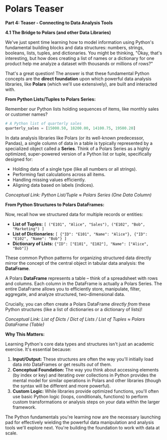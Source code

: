 # Polars Teaser

**Part 4: Teaser - Connecting to Data Analysis Tools**

**4.1 The Bridge to Polars (and other Data Libraries)**

We've just spent time learning how to model information using Python's fundamental building blocks and data structures: numbers, strings, booleans, lists, tuples, and dictionaries. You might be thinking, "Okay, that's interesting, but how does creating a list of names or a dictionary for one product help me analyze a dataset with thousands or millions of rows?"

That's a great question! The answer is that these fundamental Python concepts are the **direct foundation** upon which powerful data analysis libraries, like **Polars** (which we'll use extensively), are built and interacted with.

**From Python Lists/Tuples to Polars Series:**

Remember our Python lists holding sequences of items, like monthly sales or customer names?

```python
# A Python list of quarterly sales
quarterly_sales = [15000.50, 18200.00, 14100.75, 19500.20]
```

In data analysis libraries like Polars (or its well-known predecessor, Pandas), a single column of data in a table is typically represented by a specialized object called a **Series**. Think of a Polars Series as a highly optimized, super-powered version of a Python list or tuple, specifically designed for:

* Holding data of a single type (like all numbers or all strings).
* Performing fast calculations across all items.
* Handling missing values efficiently.
* Aligning data based on labels (indices).

*Conceptual Link: Python List/Tuple ≈ Polars Series (One Data Column)*

**From Python Structures to Polars DataFrames:**

Now, recall how we structured data for multiple records or entities:

* **List of Tuples:** `[ ("E101", "Alice", "Sales"), ("E102", "Bob", "Marketing") ]`
* **List of Dictionaries:** `[ {"ID": "E101", "Name": "Alice"}, {"ID": "E102", "Name": "Bob"} ]`
* **Dictionary of Lists:** `{"ID": ["E101", "E102"], "Name": ["Alice", "Bob"]}`

These common Python patterns for organizing structured data directly mirror the concept of the central object in tabular data analysis: the **DataFrame**.

A Polars **DataFrame** represents a table – think of a spreadsheet with rows and columns. Each column in the DataFrame is actually a Polars Series. The entire DataFrame allows you to efficiently store, manipulate, filter, aggregate, and analyze structured, two-dimensional data.

Crucially, you can often create a Polars DataFrame *directly from* these Python structures (like a list of dictionaries or a dictionary of lists)!

*Conceptual Link: List of Dicts / Dict of Lists / List of Tuples ≈ Polars DataFrame (Table)*

**Why This Matters:**

Learning Python's core data types and structures isn't just an academic exercise. It's essential because:

1.  **Input/Output:** These structures are often the way you'll initially load data *into* DataFrames or get results *out* of them.
2.  **Conceptual Foundation:** The way you think about accessing elements (by index or key) and iterating over collections in Python provides the mental model for similar operations in Polars and other libraries (though the syntax will be different and more powerful).
3.  **Custom Logic:** While libraries provide optimized functions, you'll often use basic Python logic (loops, conditionals, functions) to perform custom transformations or analysis steps on your data within the larger framework.

The Python fundamentals you're learning now are the necessary launching pad for effectively wielding the powerful data manipulation and analysis tools we'll explore next. You're building the foundation to work with data at scale.
